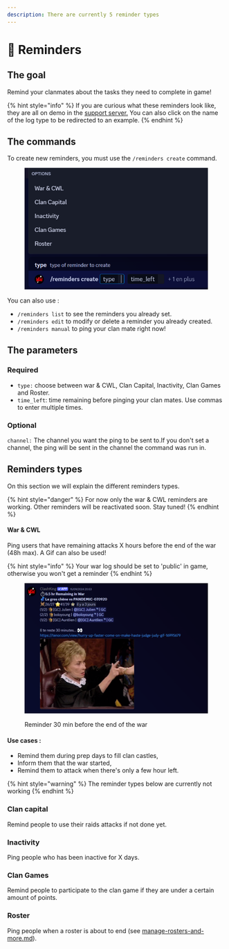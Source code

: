 ```yaml
---
description: There are currently 5 reminder types
---
```


# 📳 Reminders

## The goal

Remind your clanmates about the tasks they need to complete in game!

{% hint style="info" %}
If you are curious what these reminders look like, they are all on demo in the [support server.](https://discord.gg/clashking) You can also click on the name of the log type to be redirected to an example.
{% endhint %}

## The commands

To create new reminders, you must use the `/reminders create` command.

<figure><img src="../.gitbook/assets/image (113).png" alt=""><figcaption></figcaption></figure>

You can also use :&#x20;

* `/reminders list` to see the reminders you already set.
* `/reminders edit` to modify or delete a reminder you already created.
* `/reminders manual` to ping your clan mate right now!

## The parameters

### Required

* `type:` choose between war & CWL, Clan Capital, Inactivity, Clan Games and Roster.
* `time_left`: time remaining before pinging your clan mates. Use commas to enter multiple times.

### Optional

`channel:` The channel you want the ping to be sent to.If you don't set a channel, the ping will be sent in the channel the command was run in.

## Reminders types

On this section we will explain the different reminders types.

{% hint style="danger" %}
For now only the war & CWL reminders are working. Other reminders will be reactivated soon. Stay tuned!
{% endhint %}

#### War & CWL

Ping users that have remaining attacks X hours before the end of the war (48h max). A Gif can also be used!

{% hint style="info" %}
Your war log should be set to 'public' in game, otherwise you won't get a reminder
{% endhint %}

<figure><img src="../.gitbook/assets/image (115).png" alt="" width="563"><figcaption><p>Reminder 30 min before the end of the war</p></figcaption></figure>

#### **Use cases :**&#x20;

* Remind them during prep days to fill clan castles,&#x20;
* Inform them that the war started,
* Remind them to attack when there's only a few hour left.

{% hint style="warning" %}
The reminder types below are currently not working
{% endhint %}

### Clan capital

Remind people to use their raids attacks if not done yet.

### Inactivity

Ping people who has been inactive for X days.

### Clan Games

Remind people to participate to the clan game if they are under a certain amount of points.

### Roster

Ping people when a roster is about to end (see [manage-rosters-and-more.md](../clans-management/rosters/manage-rosters-and-more.md "mention")).

